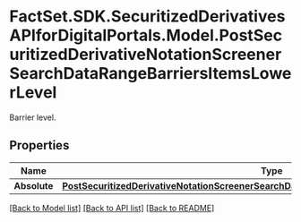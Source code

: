 # FactSet.SDK.SecuritizedDerivativesAPIforDigitalPortals.Model.PostSecuritizedDerivativeNotationScreenerSearchDataRangeBarriersItemsLowerLevel
Barrier level.

## Properties

Name | Type | Description | Notes
------------ | ------------- | ------------- | -------------
**Absolute** | [**PostSecuritizedDerivativeNotationScreenerSearchDataRangeBarriersItemsLowerLevelAbsolute**](PostSecuritizedDerivativeNotationScreenerSearchDataRangeBarriersItemsLowerLevelAbsolute.md) |  | [optional] 

[[Back to Model list]](../README.md#documentation-for-models) [[Back to API list]](../README.md#documentation-for-api-endpoints) [[Back to README]](../README.md)

